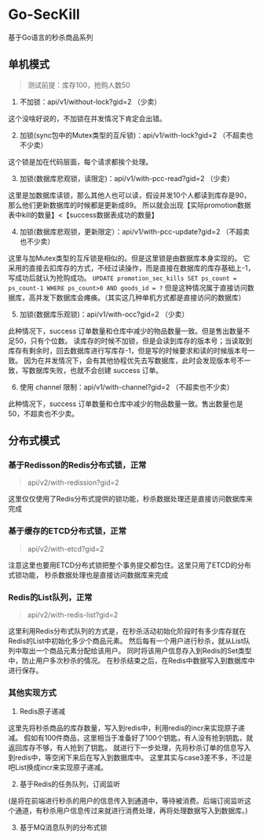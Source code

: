 # Go-SecKill
基于Go语言的秒杀商品系列


## 单机模式

> 测试前提：库存100，抢购人数50

1. 不加锁：api/v1/without-lock?gid=2 （少卖）

这个没啥好说的，不加锁在并发情况下肯定会出错。

2. 加锁(sync包中的Mutex类型的互斥锁)：api/v1/with-lock?gid=2 （不超卖也不少卖）

这个锁是加在代码层面，每个请求都挨个处理。

3. 加锁(数据库悲观锁，读限定)：api/v1/with-pcc-read?gid=2 （少卖）

这里是加数据库读锁，那么其他人也可以读，假设并发10个人都读到库存是90，那么他们更新数据库的时候都是更新成89。
所以就会出现【实际promotion数据表中kill的数量】<【success数据表成功的数量】

4. 加锁(数据库悲观锁，更新限定）：api/v1/with-pcc-update?gid=2 （不超卖也不少卖）

这里与加Mutex类型的互斥锁是相似的。但是这里锁是由数据库本身实现的。
它采用的直接去扣库存的方式，不经过读操作，而是直接在数据库的库存基础上-1，写成功后就认为抢购成功。
`UPDATE promotion_sec_kills SET ps_count = ps_count-1 WHERE ps_count>0 AND goods_id = ?`
但是这种情况属于直接访问数据库，高并发下数据库会瘫痪。（其实这几种单机方式都是直接访问的数据库）

5. 加锁(数据库乐观锁)：api/v1/with-occ?gid=2 （少卖）

此种情况下，success 订单数量和仓库中减少的物品数量一致。但是售出数量不足50，只有个位数。
读库存的时候不加锁，但是会读到库存的版本号；当读取到库存有剩余时，回去数据库进行写库存-1，但是写的时候要求和读的时候版本号一致。
因为在并发情况下，会有其他协程优先去写数据库，此时会发现版本号不一致，写数据库失败，也就不会创建 success 订单。

6. 使用 channel 限制：api/v1/with-channel?gid=2 （不超卖也不少卖）

此种情况下，success 订单数量和仓库中减少的物品数量一致。售出数量也是50，不超卖也不少卖。


## 分布式模式


### 基于Redisson的Redis分布式锁，正常

> api/v2/with-redission?gid=2

这里仅仅使用了Redis分布式提供的锁功能，秒杀数据处理还是直接访问数据库来完成

### 基于缓存的ETCD分布式锁，正常

> api/v2/with-etcd?gid=2

注意这里也要用ETCD分布式锁把整个事务提交都包住。这里只用了ETCD的分布式锁功能，
秒杀数据处理也是直接访问数据库来完成

### Redis的List队列，正常

> api/v2/with-redis-list?gid=2

这里利用Redis分布式队列的方式是，在秒杀活动初始化阶段时有多少库存就在Redis的List中初始化多少个商品元素。
然后每有一个用户进行秒杀，就从List队列中取出一个商品元素分配给该用户。
同时将该用户信息存入到Redis的Set类型中，防止用户多次秒杀的情况。
在秒杀结束之后，在Redis中数据写入到数据库中进行保存。

### 


### 其他实现方式

1. Redis原子递减

这里先将秒杀商品的库存数量，写入到redis中，利用redis的incr来实现原子递减。
假如有100件商品，这里相当于准备好了100个钥匙，有人没有抢到钥匙，就返回库存不够，有人抢到了钥匙，
就进行下一步处理，先将秒杀订单的信息写入到redis中，等空闲下来后在写入到数据库中。
这里其实与case3差不多，不过是吧List换成incr来实现原子递减。

2. 基于Redis的任务队列，订阅监听

(是将在前端进行秒杀的用户的信息传入到通道中，等待被消费。后端订阅监听这个通道，有秒杀用户信息传过来就进行消费处理，再将处理数据写入到数据库。)

3. 基于MQ消息队列的分布式锁


